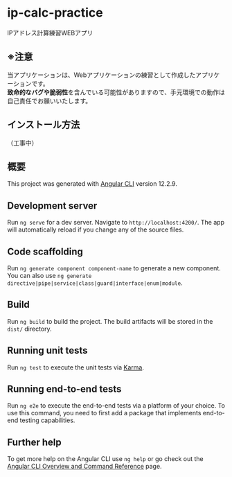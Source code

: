 # ip-calc-practice
IPアドレス計算練習WEBアプリ

## ※注意
当アプリケーションは、Webアプリケーションの練習として作成したアプリケーションです。<br>
**致命的なバグや脆弱性**を含んでいる可能性がありますので、手元環境での動作は自己責任でお願いいたします。

## インストール方法
（工事中）


## 概要
This project was generated with [Angular CLI](https://github.com/angular/angular-cli) version 12.2.9.

## Development server

Run `ng serve` for a dev server. Navigate to `http://localhost:4200/`. The app will automatically reload if you change any of the source files.

## Code scaffolding

Run `ng generate component component-name` to generate a new component. You can also use `ng generate directive|pipe|service|class|guard|interface|enum|module`.

## Build

Run `ng build` to build the project. The build artifacts will be stored in the `dist/` directory.

## Running unit tests

Run `ng test` to execute the unit tests via [Karma](https://karma-runner.github.io).

## Running end-to-end tests

Run `ng e2e` to execute the end-to-end tests via a platform of your choice. To use this command, you need to first add a package that implements end-to-end testing capabilities.

## Further help

To get more help on the Angular CLI use `ng help` or go check out the [Angular CLI Overview and Command Reference](https://angular.io/cli) page.

